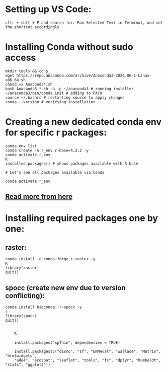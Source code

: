 # Setting up VS Code:
    cltr + shft + P and search for: Run Selected Text in Terminal, and set the shortcut accordingly

# Installing Conda without sudo access

    mkdir tools && cd $_
    wget https://repo.anaconda.com/archive/Anaconda3-2024.06-1-Linux-x86_64.sh
    chmod +x Anaconda*.sh
    bash Anaconda3-*.sh -b -p ~/anaconda3 # running installer
    ~/anaconda3/bin/conda init # adding to PATH
    source ~/.bashrc # restarting source to apply changes
    conda --version # verifying installation

# Creating a new dedicated conda env for specific r packages:
    conda env list
    conda create -n r_env r-base=4.2.2 -y
    conda activate r_env
    R
    installed.packages() # shows packages available with R base

    # Let's see all packages available via Conda

    conda activate r_env


## [Read more from here](https://docs.anaconda.com/working-with-conda/packages/using-r-language/)

# Installing required packages one by one:

## raster:

    conda install -c conda-forge r-raster -y
    R
    library(raster)
    quit()

## spocc (create new env due to version conflicting):

    conda install bioconda::r-spocc -y
    r
    library(spocc)
    quit()

## 
```
    R
    
    install.packages("spThin", dependencies = TRUE)
    
    install.packages(c("dismo", "sf", "ENMeval", "wallace", "Matrix", "htmlwidgets",
    "ade4", "ecospat", "leaflet", "tools", "fs", "dplyr", "humboldt", "stats", "ggplot2")) 

